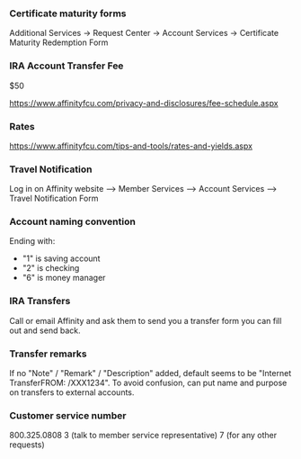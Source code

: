 ### Certificate maturity forms

Additional Services -> Request Center -> Account Services -> Certificate Maturity Redemption Form


### IRA Account Transfer Fee

$50

https://www.affinityfcu.com/privacy-and-disclosures/fee-schedule.aspx


### Rates

https://www.affinityfcu.com/tips-and-tools/rates-and-yields.aspx


### Travel Notification

Log in on Affinity website --> Member Services --> Account Services --> Travel Notification Form


### Account naming convention

Ending with:

* "1" is saving account
* "2" is checking
* "6" is money manager


### IRA Transfers

Call or email Affinity and ask them to send you a transfer form you can fill out and send back.


### Transfer remarks

If no "Note" / "Remark" / "Description" added, default seems to be "Internet TransferFROM: /XXX1234". To avoid confusion, can put name and purpose on transfers to external accounts.


### Customer service number

800.325.0808
3 (talk to member service representative)
7 (for any other requests)
